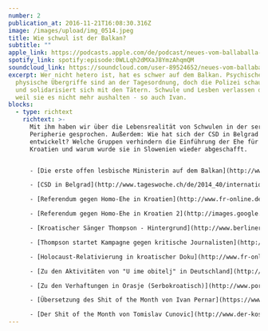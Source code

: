 ```yaml
---
number: 2
publication_at: 2016-11-21T16:08:30.316Z
image: /images/upload/img_0514.jpeg
title: Wie schwul ist der Balkan?
subtitle: ""
apple_link: https://podcasts.apple.com/de/podcast/neues-vom-ballaballa-balkan-episode-02-wie-schwul-ist/id1170436903?i=1000378093014
spotify_link: spotify:episode:0WLLqh2dMXaJ8YmzAhqmQM
soundcloud_link: https://soundcloud.com/user-89524652/neues-vom-ballaballa-balkan-episode-02-wie-schwul-ist-der-balkan
excerpt: Wer nicht hetero ist, hat es schwer auf dem Balkan. Psychische und
  physische Übergriffe sind an der Tagesordnung, doch die Polizei schaut oft weg
  und solidarisiert sich mit den Tätern. Schwule und Lesben verlassen das Land,
  weil sie es nicht mehr aushalten - so auch Ivan.
blocks:
  - type: richtext
    richtext: >-
      Mit ihm haben wir über die Lebensrealität von Schwulen in der serbischen
      Peripherie gesprochen. Außerdem: Wie hat sich der CSD in Belgrad
      entwickelt? Welche Gruppen verhindern die Einführung der Ehe für alle in
      Kroatien und warum wurde sie in Slowenien wieder abgeschafft.


      - [Die erste offen lesbische Ministerin auf dem Balkan](http://www.tageswoche.ch/de/2016_34/international/727305/)

      - [CSD in Belgrad](http://www.tageswoche.ch/de/2014_40/international/669421/)

      - [Referendum gegen Homo-Ehe in Kroatien](http://www.fr-online.de/politik/kroatien-homo-ehe-moderner--homophober-balkan,1472596,25477290.html)

      - [Referendum gegen Homo-Ehe in Kroatien 2](http://images.google.de/imgres?imgurl=http%3A%2F%2Fwww.siegessaeule.de%2Fuploads%2Fpics%2FMars_23_Marija_Feldi.jpg&imgrefurl=http%3A%2F%2Fwww.siegessaeule.de%2Fno_cache%2Fen%2Fnewscomments%2Farticle%2F708-traurig-und-sinnlos-kroatiens-premierminister-zoran-milanovic-ueber-das-referendum-ge.html%3FPHPSESSID%3D02d90166e86c8acf214cd34c58439873&h=363&w=545&tbnid=QshfvMeZQU6aoM%3A&vet=1&docid=fR8_18yrLguhaM&itg=1&ei=XKYyWI7nEYexUaidkZgN&tbm=isch&client=firefox-b&iact=rc&uact=3&dur=1128&page=0&start=0&ndsp=6&ved=0ahUKEwiOhdfXrbnQAhWHWBQKHahOBNMQMwgfKAIwAg&bih=635&biw=1366)

      - [Kroatischer Sänger Thompson - Hintergrund](http://www.berliner-zeitung.de/kultur/musik/kroatischer-saenger-thompson-das-spiel-mit-der-doppeldeutigkeit-1209244)

      - [Thompson startet Kampagne gegen kritische Journalisten](http://www.fr-online.de/medien/rockmusiker-thompson-aus-kroatien-kampagne-gegen-journalisten,1473342,26995644.html)

      - [Holocaust-Relativierung in kroatischer Doku](http://www.fr-online.de/frankfurt/kz-jasenovac-holocaust-relativierung-in-kroatischer-doku,1472798,34139458.html)

      - [Zu den Aktivitäten von "U ime obitelj" in Deutschland](http://jungle-world.com/artikel/2016/19/53999.html)

      - [Zu den Verhaftungen in Orasje (Serbokroatisch)](http://www.portalnovosti.com/kako-su-harali-nasi-decki)

      - [Übersetzung des Shit of the Month von Ivan Pernar](https://www.facebook.com/photo.php?fbid=1273568429353224&set=a.144698412240237.24823.100001002375795&type=3&theater)

      - [Der Shit of the Month von Tomislav Cunovic](http://www.der-kosmopolit.de/2013/01/gastbeitrag-von-tomislav-cunovic.html)
---
```

